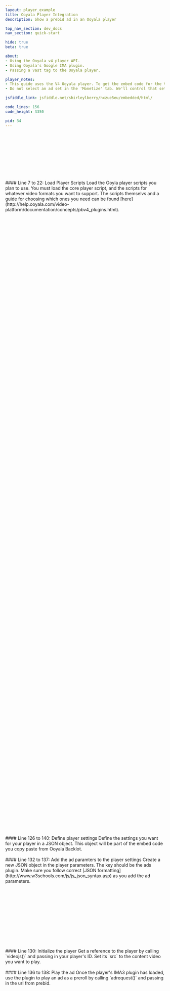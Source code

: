 ```yaml
---
layout: player_example
title: Ooyala Player Integration
description: Show a prebid ad in an Ooyala player

top_nav_section: dev_docs
nav_section: quick-start

hide: true
beta: true

about:
- Using the Ooyala v4 player API.
- Using Ooyala's Google IMA plugin.
- Passing a vast tag to the Ooyala player.

player_notes:
- This guide uses the V4 Ooyala player. To get the embed code for the V4 player, select <b>New Ooyala Played (V4) Embed Code</b> in the embed options instead of HTML Embed Code. 
- Do not select an ad set in the 'Monetize' tab. We'll control that setting on the page.

jsfiddle_link: jsfiddle.net/shirleylberry/hxzue5eu/embedded/html/

code_lines: 156
code_height: 3350

pid: 34
---
```

<br><br><br>
<br><br><br>
<br><br>
<div markdown="1">
#### Line 7 to 22: Load Player Scripts
Load the Ooyla player scripts you plan to use. You must load the core player script, and the scripts for whatever video formats you want to support. The scripts themselvs and a guide for choosing which ones you need can be found [here](http://help.ooyala.com/video-platform/documentation/concepts/pbv4_plugins.html).
</div>
<br><br><br>
<br><br><br>
<br><br><br>
<br><br><br>
<br><br><br>
<br><br><br>
<br><br><br>
<br><br><br>
<br><br><br>
<br><br><br>
<br><br><br>
<br><br><br>
<br><br><br>
<br><br><br>
<br><br><br>
<br><br><br>
<br><br><br>
<br><br><br>
<br><br><br>
<br><br><br>
<br><br><br>
<br><br><br>
<br><br><br>
<br><br><br>
<br><br><br>
<br><br><br>
<br><br><br>
<br><br><br>
<br><br><br>
<br><br><br>
<br><br><br>
<br><br><br>
<br><br><br>
<br><br><br>
<br><br><br>
<br><br><br>
<br><br><br>
<br><br><br>
<br><br>
<div markdown="1">
#### Line 126 to 140: Define player settings
Define the settings you want for your player in a JSON object. This object will be part of the embed code you copy paste from Ooyala Backlot.
</div>
<br>
<div markdown="1">
#### Line 132 to 137: Add the ad paramters to the player settings
Create a new JSON object in the player parameters. The key should be the ads plugin. 
Make sure you follow correct [JSON formatting](http://www.w3schools.com/js/js_json_syntax.asp) as you add the ad parameters.
</div>
<br><br><br>
<br><br><br>
<br><br><br>
<br><br><br>
<div markdown="1">
#### Line 130: Initialize the player
Get a reference to the player by calling `videojs()` and passing in your player's ID. Set its `src` to the content video you want to play.
</div>
<br>
<div markdown="1">
#### Line 136 to 138: Play the ad
Once the player's IMA3 plugin has loaded, use the plugin to play an ad as a preroll by calling `adrequest()` and passing in the url from prebid.
</div>


